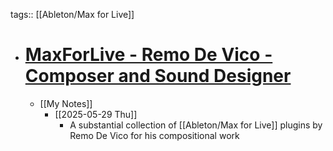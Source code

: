 tags:: [[Ableton/Max for Live]]

- # [MaxForLive - Remo De Vico - Composer and Sound Designer](https://www.remodevicocomposer.eu/maxforlive/)
	- [[My Notes]]
		- [[2025-05-29 Thu]]
			- A substantial collection of [[Ableton/Max for Live]] plugins by Remo De Vico for his compositional work